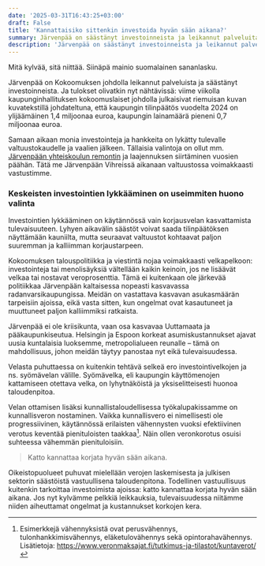 ```yaml
---
date: '2025-03-31T16:43:25+03:00'
draft: False
title: 'Kannattaisiko sittenkin investoida hyvän sään aikana?'
summary: Järvenpää on säästänyt investoinneista ja leikannut palveluita, mikä luo tulevaisuuteen korjausvelkaa. Nyt olisi aika panostaa järkevästi kasvuun ja investointeihin – vaikka sitten lainalla tai veronkorotuksilla.
description: 'Järvenpää on säästänyt investoinneista ja leikannut palveluita, mikä luo tulevaisuuteen korjausvelkaa. Nyt olisi aika panostaa järkevästi kasvuun ja investointeihin – vaikka sitten lainalla tai veronkorotuksilla.'
---
```

Mitä kylvää, sitä niittää. Siinäpä mainio suomalainen sananlasku.

Järvenpää on Kokoomuksen johdolla leikannut palveluista ja säästänyt investoinneista. Ja tulokset olivatkin nyt nähtävissä: viime viikolla kaupunginhallituksen kokoomuslaiset johdolla julkaisivat riemuisan kuvan kuvatekstillä johdateltuna, että kaupungin tilinpäätös vuodelta 2024 on ylijäämäinen 1,4 miljoonaa euroa, kaupungin lainamäärä pieneni 0,7 miljoonaa euroa.

Samaan aikaan monia investointeja ja hankkeita on lykätty tulevalle valtuustokaudelle ja vaalien jälkeen. Tällaisia valintoja on ollut mm. [Järvenpään yhteiskoulun remontin](https://www.keski-uusimaa.fi/paikalliset/6592278) ja laajennuksen siirtäminen vuosien päähän. Tätä me Järvenpään Vihreissä aikanaan valtuustossa voimakkaasti vastustimme.

### Keskeisten investointien lykkääminen on useimmiten huono valinta

Investointien lykkääminen on käytännössä vain korjausvelan kasvattamista tulevaisuuteen. Lyhyen aikavälin säästöt voivat saada tilinpäätöksen näyttämään kauniilta, mutta seuraavat valtuustot kohtaavat paljon suuremman ja kalliimman korjaustarpeen.

Kokoomuksen talouspolitiikka ja viestintä nojaa voimakkaasti velkapelkoon: investointeja tai menolisäyksiä vältellään kaikin keinoin, jos ne lisäävät velkaa tai nostavat veroprosenttia. Tämä ei kuitenkaan ole järkevää politiikkaa Järvenpään kaltaisessa nopeasti kasvavassa radanvarsikaupungissa. Meidän on vastattava kasvavan asukasmäärän tarpeisiin ajoissa, eikä vasta sitten, kun ongelmat ovat kasautuneet ja muuttuneet paljon kalliimmiksi ratkaista.

Järvenpää ei ole kriisikunta, vaan osa kasvavaa Uuttamaata ja pääkaupunkiseutua. Helsingin ja Espoon korkeat asumiskustannukset ajavat uusia kuntalaisia luoksemme, metropolialueen reunalle – tämä on mahdollisuus, johon meidän täytyy panostaa nyt eikä tulevaisuudessa.

Velasta puhuttaessa on kuitenkin tehtävä selkeä ero investointivelkojen ja ns. syömävelan välille. Syömävelka, eli kaupungin käyttömenojen kattamiseen otettava velka, on lyhytnäköistä ja yksiselitteisesti huonoa taloudenpitoa.

Velan ottamisen lisäksi kunnallistaloudellisessa työkalupakissamme on kunnallisveron nostaminen. 
Vaikka kunnallisvero ei nimellisesti ole progressiivinen, käytännössä erilaisten vähennysten vuoksi efektiivinen verotus keventää pienituloisten taakkaa[^2]. Näin ollen veronkorotus osuisi suhteessa vähemmän pienituloisiin.

> Katto kannattaa korjata hyvän sään aikana.

Oikeistopuolueet puhuvat mielellään verojen laskemisesta ja julkisen sektorin säästöistä vastuullisena taloudenpitona. Todellinen vastuullisuus kuitenkin tarkoittaa investoimista ajoissa: katto kannattaa korjata hyvän sään aikana. Jos nyt kylvämme pelkkiä leikkauksia, tulevaisuudessa niitämme niiden aiheuttamat ongelmat ja kustannukset korkojen kera.

[^1]: Kunnallisveroa ei muuten makseta pääomatuloista, vaan pelkästään ansiotuloista. Tässäpä vasta kansallinen epäkohta, joka tulisi ehdottomasti Arkadianmäellä säätää kuntoon!
[^2]: Esimerkkejä vähennyksistä ovat perusvähennys, tulonhankkimisvähennys, eläketulovähennys sekä opintorahavähennys. Lisätietoja: https://www.veronmaksajat.fi/tutkimus-ja-tilastot/kuntaverot/